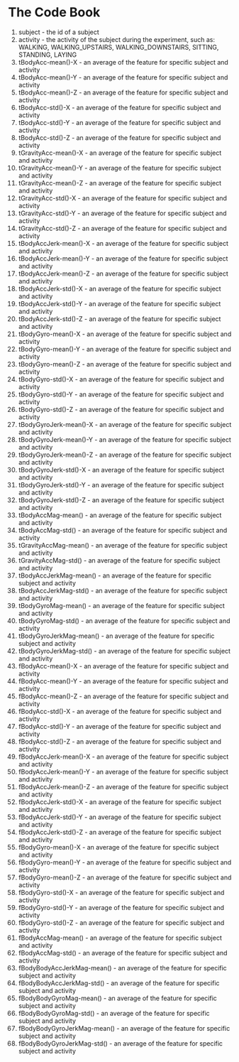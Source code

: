 # The Code Book

1. subject - the id of a subject 
2. activity - the activity of the subject during the experiment, such as: WALKING, WALKING_UPSTAIRS, WALKING_DOWNSTAIRS, SITTING, STANDING, LAYING
3. tBodyAcc-mean()-X - an average of the feature for specific subject and activity
4. tBodyAcc-mean()-Y - an average of the feature for specific subject and activity
5. tBodyAcc-mean()-Z - an average of the feature for specific subject and activity
6. tBodyAcc-std()-X - an average of the feature for specific subject and activity
7. tBodyAcc-std()-Y - an average of the feature for specific subject and activity
8. tBodyAcc-std()-Z - an average of the feature for specific subject and activity
9. tGravityAcc-mean()-X - an average of the feature for specific subject and activity
10. tGravityAcc-mean()-Y - an average of the feature for specific subject and activity
11. tGravityAcc-mean()-Z - an average of the feature for specific subject and activity
12. tGravityAcc-std()-X - an average of the feature for specific subject and activity
13. tGravityAcc-std()-Y - an average of the feature for specific subject and activity
14. tGravityAcc-std()-Z - an average of the feature for specific subject and activity
15. tBodyAccJerk-mean()-X - an average of the feature for specific subject and activity
16. tBodyAccJerk-mean()-Y - an average of the feature for specific subject and activity
17. tBodyAccJerk-mean()-Z - an average of the feature for specific subject and activity
18. tBodyAccJerk-std()-X - an average of the feature for specific subject and activity
19. tBodyAccJerk-std()-Y - an average of the feature for specific subject and activity 
20. tBodyAccJerk-std()-Z - an average of the feature for specific subject and activity
21. tBodyGyro-mean()-X - an average of the feature for specific subject and activity
22. tBodyGyro-mean()-Y - an average of the feature for specific subject and activity
23. tBodyGyro-mean()-Z - an average of the feature for specific subject and activity
24. tBodyGyro-std()-X - an average of the feature for specific subject and activity 
25. tBodyGyro-std()-Y - an average of the feature for specific subject and activity
26. tBodyGyro-std()-Z - an average of the feature for specific subject and activity
27. tBodyGyroJerk-mean()-X - an average of the feature for specific subject and activity
28. tBodyGyroJerk-mean()-Y - an average of the feature for specific subject and activity
29. tBodyGyroJerk-mean()-Z - an average of the feature for specific subject and activity
30. tBodyGyroJerk-std()-X - an average of the feature for specific subject and activity
31. tBodyGyroJerk-std()-Y - an average of the feature for specific subject and activity
32. tBodyGyroJerk-std()-Z - an average of the feature for specific subject and activity
33. tBodyAccMag-mean() - an average of the feature for specific subject and activity 
34. tBodyAccMag-std() - an average of the feature for specific subject and activity
35. tGravityAccMag-mean() - an average of the feature for specific subject and activity
36. tGravityAccMag-std() - an average of the feature for specific subject and activity
37. tBodyAccJerkMag-mean() - an average of the feature for specific subject and activity
38. tBodyAccJerkMag-std() - an average of the feature for specific subject and activity
39. tBodyGyroMag-mean() - an average of the feature for specific subject and activity 
40. tBodyGyroMag-std() - an average of the feature for specific subject and activity
41. tBodyGyroJerkMag-mean() - an average of the feature for specific subject and activity
42. tBodyGyroJerkMag-std() - an average of the feature for specific subject and activity
43. fBodyAcc-mean()-X - an average of the feature for specific subject and activity
44. fBodyAcc-mean()-Y - an average of the feature for specific subject and activity
45. fBodyAcc-mean()-Z - an average of the feature for specific subject and activity
46. fBodyAcc-std()-X - an average of the feature for specific subject and activity
47. fBodyAcc-std()-Y - an average of the feature for specific subject and activity
48. fBodyAcc-std()-Z - an average of the feature for specific subject and activity
49. fBodyAccJerk-mean()-X - an average of the feature for specific subject and activity
50. fBodyAccJerk-mean()-Y - an average of the feature for specific subject and activity
51. fBodyAccJerk-mean()-Z - an average of the feature for specific subject and activity
52. fBodyAccJerk-std()-X - an average of the feature for specific subject and activity
53. fBodyAccJerk-std()-Y - an average of the feature for specific subject and activity
54. fBodyAccJerk-std()-Z - an average of the feature for specific subject and activity
55. fBodyGyro-mean()-X - an average of the feature for specific subject and activity
56. fBodyGyro-mean()-Y - an average of the feature for specific subject and activity
57. fBodyGyro-mean()-Z - an average of the feature for specific subject and activity
58. fBodyGyro-std()-X - an average of the feature for specific subject and activity
59. fBodyGyro-std()-Y - an average of the feature for specific subject and activity
60. fBodyGyro-std()-Z - an average of the feature for specific subject and activity
61. fBodyAccMag-mean() - an average of the feature for specific subject and activity
62. fBodyAccMag-std() - an average of the feature for specific subject and activity
63. fBodyBodyAccJerkMag-mean() - an average of the feature for specific subject and activity
64. fBodyBodyAccJerkMag-std() - an average of the feature for specific subject and activity
65. fBodyBodyGyroMag-mean() - an average of the feature for specific subject and activity
66. fBodyBodyGyroMag-std() - an average of the feature for specific subject and activity
67. fBodyBodyGyroJerkMag-mean() - an average of the feature for specific subject and activity
68. fBodyBodyGyroJerkMag-std() - an average of the feature for specific subject and activity